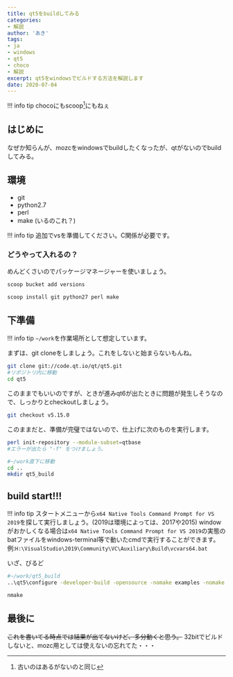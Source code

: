 ```yaml
---
title: qt5をbuildしてみる
categories:
- 解説
author: 'あき'
tags:
- ja
- windows
- qt5
- choco
- 解説
excerpt: qt5をwindowsでビルドする方法を解説します
date: 2020-07-04
---
```


<!-- markdownlint-disable MD033 -->

<!-- more -->

!!! info tip
    chocoにもscoop[^0]にもねぇ


[^0]: 古いのはあるがないのと同じ

<!-- toc -->

## はじめに

なぜか知らんが、mozcをwindowsでbuildしたくなったが、qtがないのでbuildしてみる。

## 環境

- git
- python2.7
- perl
- make (いるのこれ？)

!!! info tip
    追加でvsを準備してください。C関係が必要です。


### どうやって入れるの？

めんどくさいのでパッケージマネージャーを使いましょう。

``` powershell
scoop bucket add versions

scoop install git python27 perl make
```

## 下準備

!!! info tip
    ``~/work``を作業場所として想定しています。


まずは、git cloneをしましょう。これをしないと始まらないもんね。

```bash
git clone git://code.qt.io/qt/qt5.git
#リポジトリ内に移動
cd qt5
```

このままでもいいのですが、ときが進みqt6が出たときに問題が発生しそうなので、しっかりとcheckoutしましょう。

```bash
git checkout v5.15.0
```

このままだと、準備が完璧ではないので、仕上げに次のものを実行します。

```bash
perl init-repository --module-subset=qtbase
#エラーが出たら "-f" をつけましょう。

#~/work直下に移動
cd ..
mkdir qt5_build
```

## build start!!!

!!! info tip
    スタートメニューから``x64 Native Tools Command Prompt for VS 2019``を探して実行しましょう。(2019は環境によっては、2017や2015)
    windowがおかしくなる場合は``x64 Native Tools Command Prompt for VS 2019``の実態のbatファイルをwindows-terminal等で動いたcmdで実行することができます。
    例:``H:\VisualStudio\2019\Community\VC\Auxiliary\Build\vcvars64.bat``


いざ、びるど

```bash
#~/work/qt5_build
..\qt5\configure -developer-build -opensource -nomake examples -nomake tests

nmake
```

## 最後に

~~これを書いてる時点では結果が出てないけど、多分動くと思う。~~
32bitでビルドしないと、mozc用としては使えないの忘れてた・・・
